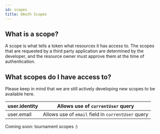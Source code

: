 ```yaml
---
id: scopes
title: OAuth Scopes
---
```


## What is a scope?

A scope is what tells a token what resources it has access to. The scopes that are requested by a
third party application are determined by the developer, and the resource owner must approve them at
the time of authentication.

## What scopes do I have access to?

Please keep in mind that we are still actively developing new scopes to be available here.

| user.identity | Allows use of `currentUser` query |
|-|-|
| user.email | Allows use of `email` field in `currentUser` query |

Coming soon: tournament scopes :)

